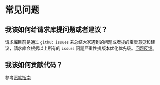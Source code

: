 # 常见问题

## 我该如何给请求库提问题或者建议？
请求库目前是通过 `github issues` 来总结大家遇到的问题或者提的宝贵意见和建议，请求库会根据以上所有的 `issues` 问题严重性排版本优化优先级。[问题反馈](https://github.com/kviewui/lwu-request/issues)。

## 我该如何贡献代码？
参考[贡献指南](/convention/contributing)